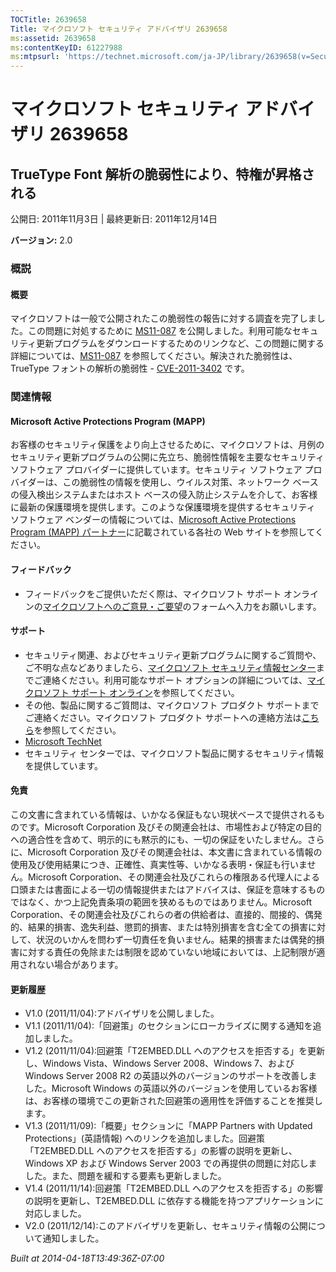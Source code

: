 ```yaml
---
TOCTitle: 2639658
Title: マイクロソフト セキュリティ アドバイザリ 2639658
ms:assetid: 2639658
ms:contentKeyID: 61227988
ms:mtpsurl: 'https://technet.microsoft.com/ja-JP/library/2639658(v=Security.10)'
---
```


マイクロソフト セキュリティ アドバイザリ 2639658
================================================

TrueType Font 解析の脆弱性により、特権が昇格される
--------------------------------------------------

公開日: 2011年11月3日 | 最終更新日: 2011年12月14日

**バージョン:** 2.0

### 概説

#### 概要

マイクロソフトは一般で公開されたこの脆弱性の報告に対する調査を完了しました。この問題に対処するために [MS11-087](http://technet.microsoft.com/ja-jp/security/bulletin/ms11-087) を公開しました。利用可能なセキュリティ更新プログラムをダウンロードするためのリンクなど、この問題に関する詳細については、[MS11-087](http://technet.microsoft.com/ja-jp/security/bulletin/ms11-087) を参照してください。解決された脆弱性は、TrueType フォントの解析の脆弱性 - [CVE-2011-3402](http://www.cve.mitre.org/cgi-bin/cvename.cgi?name=cve-2011-3402) です。

### 関連情報

#### Microsoft Active Protections Program (MAPP)

お客様のセキュリティ保護をより向上させるために、マイクロソフトは、月例のセキュリティ更新プログラムの公開に先立ち、脆弱性情報を主要なセキュリティ ソフトウェア プロバイダーに提供しています。セキュリティ ソフトウェア プロバイダーは、この脆弱性の情報を使用し、ウイルス対策、ネットワーク ベースの侵入検出システムまたはホスト ベースの侵入防止システムを介して、お客様に最新の保護環境を提供します。このような保護環境を提供するセキュリティ ソフトウェア ベンダーの情報については、[Microsoft Active Protections Program (MAPP) パートナー](http://go.microsoft.com/fwlink/?linkid=215201)に記載されている各社の Web サイトを参照してください。

#### フィードバック

-   フィードバックをご提供いただく際は、マイクロソフト サポート オンラインの[マイクロソフトへのご意見・ご要望](https://support.microsoft.com/common/survey.aspx?scid=sw;en;1257&showpage=1&ws=technet&sd=tech)のフォームへ入力をお願いします。

#### サポート

-   セキュリティ関連、およびセキュリティ更新プログラムに関するご質問や、ご不明な点などありましたら、[マイクロソフト セキュリティ情報センター](http://go.microsoft.com/fwlink/?linkid=21131)までご連絡ください。利用可能なサポート オプションの詳細については、[マイクロソフト サポート オンライン](http://support.microsoft.com/)を参照してください。
-   その他、製品に関するご質問は、マイクロソフト プロダクト サポートまでご連絡ください。マイクロソフト プロダクト サポートへの連絡方法は[こちら](http://go.microsoft.com/fwlink/?linkid=21155)を参照してください。
-   [Microsoft TechNet](http://technet.microsoft.com/ja-jp/security/default.aspx)
-   セキュリティ センターでは、マイクロソフト製品に関するセキュリティ情報を提供しています。

#### 免責

この文書に含まれている情報は、いかなる保証もない現状ベースで提供されるものです。Microsoft Corporation 及びその関連会社は、市場性および特定の目的への適合性を含めて、明示的にも黙示的にも、一切の保証をいたしません。さらに、Microsoft Corporation 及びその関連会社は、本文書に含まれている情報の使用及び使用結果につき、正確性、真実性等、いかなる表明・保証も行いません。Microsoft Corporation、その関連会社及びこれらの権限ある代理人による口頭または書面による一切の情報提供またはアドバイスは、保証を意味するものではなく、かつ上記免責条項の範囲を狭めるものではありません。Microsoft Corporation、その関連会社及びこれらの者の供給者は、直接的、間接的、偶発的、結果的損害、逸失利益、懲罰的損害、または特別損害を含む全ての損害に対して、状況のいかんを問わず一切責任を負いません。結果的損害または偶発的損害に対する責任の免除または制限を認めていない地域においては、上記制限が適用されない場合があります。

#### 更新履歴

-   V1.0 (2011/11/04):アドバイザリを公開しました。
-   V1.1 (2011/11/04):「回避策」のセクションにローカライズに関する通知を追加しました。
-   V1.2 (2011/11/04):回避策「T2EMBED.DLL へのアクセスを拒否する」を更新し、Windows Vista、Windows Server 2008、Windows 7、および Windows Server 2008 R2 の英語以外のバージョンのサポートを改善しました。Microsoft Windows の英語以外のバージョンを使用しているお客様は、お客様の環境でこの更新された回避策の適用性を評価することを推奨します。
-   V1.3 (2011/11/09):「概要」セクションに「MAPP Partners with Updated Protections」(英語情報) へのリンクを追加しました。回避策「T2EMBED.DLL へのアクセスを拒否する」の影響の説明を更新し、Windows XP および Windows Server 2003 での再提供の問題に対応しました。また、問題を緩和する要素も更新しました。
-   V1.4 (2011/11/14):回避策「T2EMBED.DLL へのアクセスを拒否する」の影響の説明を更新し、T2EMBED.DLL に依存する機能を持つアプリケーションに対応しました。
-   V2.0 (2011/12/14):このアドバイザリを更新し、セキュリティ情報の公開について通知しました。

*Built at 2014-04-18T13:49:36Z-07:00*
